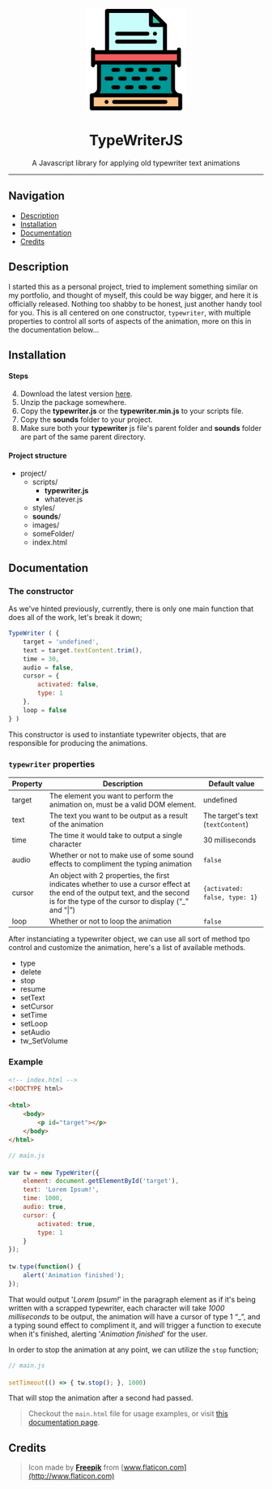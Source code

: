<p align="center">
    <a href="http://eoussama.github.io/typewriterjs"><img src="images/logo.svg" alt="Logo" width="200px"><a>
    <h1 align="center">TypeWriterJS</h1>
    <p align="center">A Javascript library for applying old typewriter text animations</p>
</p>
<hr>

## Navigation
* [Description](#description)
* [Installation](#installation)
* [Documentation](#documentation)
* [Credits](#credits)

## Description
I started this as a personal project, tried to implement something similar on my portfolio, and thought of myself, this could be way bigger, and here it is officially released. Nothing too shabby to be honest, just another handy tool for you.
This is all centered on one constructor, `typewriter`, with multiple properties to control all sorts of aspects of the animation, more on this in the documentation below...

## Installation

#### Steps
4. Download the latest version [here](https://github.com/EOussama/typewriterjs/releases)</a>.
5. Unzip the package somewhere.
6. Copy the **typewriter.js** or the **typewriter.min.js** to your scripts file.
7. Copy the **sounds** folder to your project.
8. Make sure both your **typewriter** js file's parent folder and **sounds** folder are part of the same parent directory.

#### Project structure
- project/
	- scripts/
		- **typewriter.js**
		- whatever.js
	- styles/
	- **sounds**/
	- images/
	- someFolder/
	- index.html

## Documentation
### The constructor
As we've hinted previously, currently, there is only one main function that does all of the work, let's break it down;
```js
TypeWriter ( {
	target = 'undefined',
	text = target.textContent.trim(),
	time = 30,
	audio = false,
	cursor = {
		activated: false,
		type: 1
	},
	loop = false
} )
```
This constructor is used to instantiate typewriter objects, that are responsible for producing the animations.

### `typewriter` properties

|Property|Description|Default value|
|--- |--- |--- |
|target|The element you want to perform the animation on, must be a valid DOM element.|undefined|
|text|The text you want to be output as a result of the animation|The target's text (`textContent`)|
|time|The time it would take to output a single character|30 milliseconds|
|audio|Whether or not to make use of some sound effects to compliment the typing animation|`false`|
|cursor|An object with 2 properties, the first indicates whether to use a cursor effect at the end of the output text, and the second is for the type of the cursor to display (“_” and “\|”)|`{activated: false, type: 1}`|
|loop|Whether or not to loop the animation|`false`|

After instanciating a typewriter object, we can use all sort of method tpo control and customize the animation, here's a list of available methods.

* type
* delete
* stop
* resume
* setText
* setCursor
* setTime
* setLoop
* setAudio
* tw_SetVolume

### Example
```html
<!-- index.html -->
<!DOCTYPE html>

<html>
    <body>
        <p id="target"></p>
    </body>
</html>
```
```js
// main.js

var tw = new TypeWriter({
    element: document.getElementById('target'),
    text: 'Lorem Ipsum!',
    time: 1000,
    audio: true,
    cursor: {
        activated: true,
        type: 1
    }
});

tw.type(function() {
    alert('Animation finished');
});
```
That would output '_Lorem Ipsum!_' in the paragraph element as if it's being written with a scrapped typewriter, each character will take _1000 milliseconds_ to be output, the animation will have a cursor of type 1 “\_”, and a typing sound effect to compliment it, and will trigger a function to execute when it's finished, alerting '_Animation finished_' for the user.

In order to stop the animation at any point, we can utilize the `stop` function;

```js
// main.js

setTimeout(() => { tw.stop(); }, 1000)
```
That will stop the animation after a second had passed.

> Checkout the `main.html` file for usage examples, or visit [this documentation page](https://eoussama.github.io/typewriterjs/).

## Credits
> Icon made by [**Freepik**](http://www.flaticon.com) from [www.flaticon.com](http://www.flaticon.com)
